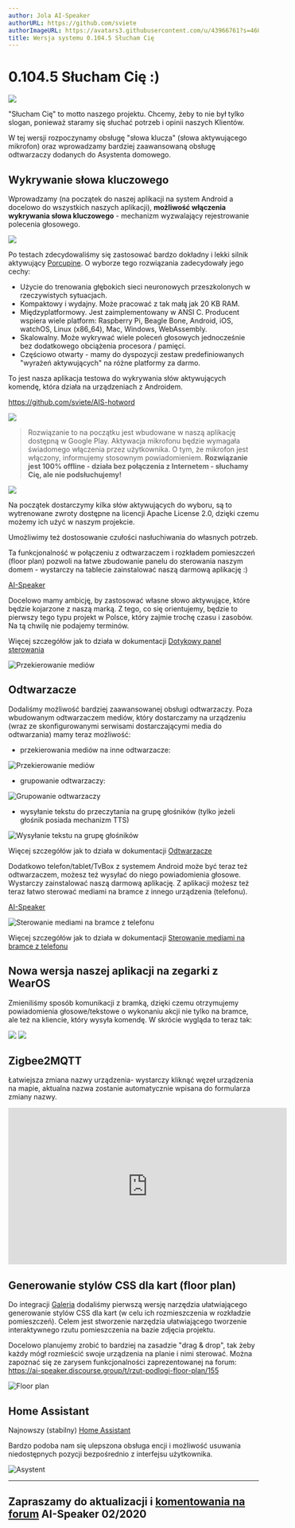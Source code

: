 ```yaml
---
author: Jola AI-Speaker
authorURL: https://github.com/sviete
authorImageURL: https://avatars3.githubusercontent.com/u/43966761?s=460&v=4
title: Wersja systemu 0.104.5 Słucham Cię
---
```



# 0.104.5 Słucham Cię :)

![](/img/en/blog/202002/ai-speaker.png)

"Słucham Cię" to motto naszego projektu. Chcemy, żeby to nie był tylko slogan, ponieważ staramy się słuchać potrzeb i opinii naszych Klientów.

W tej wersji rozpoczynamy obsługę "słowa klucza" (słowa aktywującego mikrofon) oraz wprowadzamy bardziej zaawansowaną obsługę odtwarzaczy dodanych do Asystenta domowego.

<!--truncate-->

## Wykrywanie słowa kluczowego

Wprowadzamy (na początek do naszej aplikacji na system Android a docelowo do wszystkich naszych aplikacji), **możliwość włączenia wykrywania słowa kluczowego** - mechanizm wyzwalający rejestrowanie polecenia głosowego.

![](/img/en/blog/202002/porcupine.png)

Po testach zdecydowaliśmy się zastosować bardzo dokładny i lekki silnik aktywujący [Porcupine](https://picovoice.ai/). O wyborze tego rozwiązania zadecydowały jego cechy:
- Użycie do trenowania głębokich sieci neuronowych przeszkolonych w rzeczywistych sytuacjach.
- Kompaktowy i wydajny. Może pracować z tak małą jak 20 KB RAM.
- Międzyplatformowy. Jest zaimplementowany w ANSI C. Producent wspiera wiele platform: Raspberry Pi, Beagle Bone, Android, iOS, watchOS, Linux (x86_64), Mac, Windows, WebAssembly.
- Skalowalny. Może wykrywać wiele poleceń głosowych jednocześnie bez dodatkowego obciążenia procesora / pamięci.
- Częściowo otwarty - mamy do dyspozycji zestaw predefiniowanych "wyrażeń aktywujących" na różne platformy za darmo.



To jest nasza aplikacja testowa do wykrywania słów aktywujących komendę, która działa na urządzeniach z Androidem.

https://github.com/sviete/AIS-hotword


![](/img/en/blog/202002/ais_hot_word.png)


> Rozwiązanie to na początku jest wbudowane w naszą aplikację dostępną w Google Play.
> Aktywacja mikrofonu będzie wymagała świadomego włączenia przez użytkownika. O tym, że mikrofon jest włączony, informujemy stosownym powiadomieniem. **Rozwiązanie jest 100% offline - działa bez połączenia z Internetem - słuchamy Cię, ale nie podsłuchujemy!**



![](/img/en/blog/202002/ais_hot_word_1.png)

Na początek dostarczymy kilka słów aktywujących do wyboru, są to wytrenowane zwroty dostępne na licencji Apache License 2.0, dzięki czemu możemy ich użyć w naszym projekcie.


Umożliwimy też dostosowanie czułości nasłuchiwania do własnych potrzeb.

Ta funkcjonalność w połączeniu z odtwarzaczem i rozkładem pomieszczeń (floor plan) pozwoli na łatwe zbudowanie panelu do sterowania naszym domem - wystarczy na tablecie zainstalować naszą darmową aplikację :)


[AI-Speaker](https://play.google.com/store/apps/details?id=pl.sviete.dom&hl=en)

Docelowo mamy ambicję, by zastosować własne słowo aktywujące, które będzie kojarzone z naszą marką. Z tego, co się orientujemy, będzie to pierwszy tego typu projekt w Polsce, który zajmie trochę czasu i zasobów. Na tą chwilę nie podajemy terminów.


Więcej szczegółów jak to działa w dokumentacji [Dotykowy panel sterowania](/docs/ais_app_android_dom_tablet)


![Przekierowanie mediów](/img/en/frontend/apk_hot_word_options.png)


## Odtwarzacze

Dodaliśmy możliwość bardziej zaawansowanej obsługi odtwarzaczy. Poza wbudowanym odtwarzaczem mediów, który dostarczamy na urządzeniu (wraz ze skonfigurowanymi serwisami dostarczającymi media do odtwarzania) mamy teraz możliwość:

- przekierowania mediów na inne odtwarzacze:

![Przekierowanie mediów](/img/en/frontend/player_redirect.png)


- grupowanie odtwarzaczy:

![Grupowanie odtwarzaczy](/img/en/frontend/player_grup.png)


- wysyłanie tekstu do przeczytania na grupę głośników (tylko jeżeli głośnik posiada mechanizm TTS)

![Wysyłanie tekstu na grupę głośników](/img/en/frontend/player_tts.png)



Więcej szczegółów jak to działa w dokumentacji [Odtwarzacze](/docs/ais_app_player)


Dodatkowo telefon/tablet/TvBox z systemem Android może być teraz też odtwarzaczem, możesz też wysyłać do niego powiadomienia głosowe. Wystarczy zainstalować naszą darmową aplikację. Z aplikacji możesz też teraz łatwo sterować mediami na bramce z innego urządzenia (telefonu).

[AI-Speaker](https://play.google.com/store/apps/details?id=pl.sviete.dom&hl=en)


![Sterowanie mediami na bramce z telefonu](/img/en/frontend/mob_notification_media.png)

Więcej szczegółów jak to działa w dokumentacji [Sterowanie mediami na bramce z telefonu](/docs/ais_app_android_dom#sterowanie-odtwarzaczem-na-bramce)


## Nowa wersja naszej aplikacji na zegarki z WearOS

Zmieniliśmy sposób komunikacji z bramką, dzięki czemu otrzymujemy powiadomienia głosowe/tekstowe o wykonaniu akcji nie tylko na bramce, ale też na kliencie, który wysyła komendę.
W skrócie wygląda to teraz tak:


![](/img/en/blog/202002/watch_1.jpg)
![](/img/en/blog/202002/watch_2.jpg)


## Zigbee2MQTT

Łatwiejsza zmiana nazwy urządzenia- wystarczy kliknąć węzeł urządzenia na mapie, aktualna nazwa zostanie automatycznie wpisana do formularza zmiany nazwy.

<iframe width="560" height="315"  src="https://www.youtube.com/embed/jYW2V8zgcDI" frameborder="0" allowfullscreen></iframe>


## Generowanie stylów CSS dla kart (floor plan)

Do integracji [Galeria](/docs/next/ais_app_integration_gallery) dodaliśmy pierwszą wersję narzędzia ułatwiającego generowanie stylów CSS dla kart (w celu ich rozmieszczenia w rozkładzie pomieszczeń). Celem jest stworzenie narzędzia ułatwiającego tworzenie interaktywnego rzutu pomieszczenia na bazie zdjęcia projektu.

Docelowo planujemy zrobić to bardziej na zasadzie "drag & drop", tak żeby każdy mógł rozmieścić swoje urządzenia na planie i nimi sterować.
Można zapoznać się ze zarysem funkcjonalności zaprezentowanej na forum: https://ai-speaker.discourse.group/t/rzut-podlogi-floor-plan/155

![Floor plan](/img/en/blog/202002/floor_plan.png)


## Home Assistant

Najnowszy (stabilny) [Home Assistant](https://www.home-assistant.io/blog/2020/01/15/release-104)

Bardzo podoba nam się ulepszona obsługa encji i możliwość usuwania niedostępnych pozycji bezpośrednio z interfejsu użytkownika.

![Asystent](/img/en/blog/202002/ha_entity_del.png)


---
Zapraszamy do aktualizacji i [komentowania na forum](https://ai-speaker.discourse.group/)
AI-Speaker 02/2020
---
